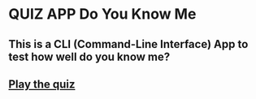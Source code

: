 # QUIZ APP Do You Know Me
## This is a CLI (Command-Line Interface) App to test how well do you know me?

## [Play the quiz](https://replit.com/@dc23111998/SeveralOilyEngineer#index.js)
